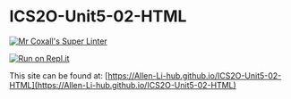 # ICS2O-Unit5-02-HTML

[![Mr Coxall's Super Linter](https://github.com/Allen-Li-hub//ICS2O-Unit5-02-HTML/workflows/Mr%20Coxall's%20Super%20Linter/badge.svg)](https://github.com/Allen-Li-hub//ICS2O-Unit5-02-HTML/actions)

[![Run on Repl.it](https://repl.it/badge/github/Allen-Li-hub//ICS2O-Unit5-02-HTML)](https://repl.it/github/Allen-Li-hub//ICS2O-Unit5-02-HTML)

This site can be found at: [https://Allen-Li-hub.github.io/ICS2O-Unit5-02-HTML](https://Allen-Li-hub.github.io/ICS2O-Unit5-02-HTML)
